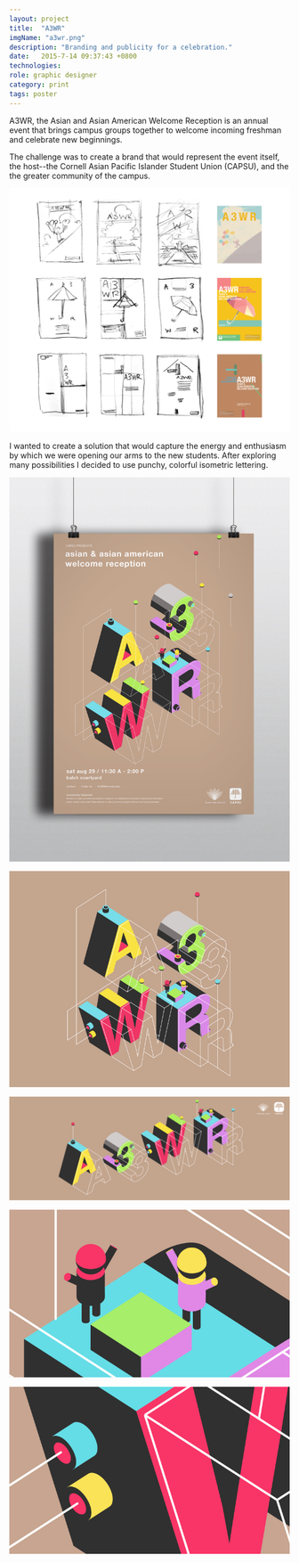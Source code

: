 ```yaml
---
layout: project
title:  "A3WR"
imgName: "a3wr.png"
description: "Branding and publicity for a celebration."
date:   2015-7-14 09:37:43 +0800
technologies: 
role: graphic designer
category: print
tags: poster
---
```


A3WR, the Asian and Asian American Welcome Reception is an annual event that brings campus groups together to welcome incoming freshman and celebrate new beginnings. 

The challenge was to create a brand that would represent the event itself, the host--the Cornell Asian Pacific Islander Student Union (CAPSU), and the the greater community of the campus. 

![Alt](/img/a3wr/sketches.jpg)

I wanted to create a solution that would capture the energy and enthusiasm by which we were opening our arms to the new students. After exploring many possibilities I decided to use punchy, colorful isometric lettering.

![Alt](/img/a3wr/context.jpg)

![Alt](/img/a3wr/qcard.jpg)

![Alt](/img/a3wr/fb.jpg)

![Alt](/img/a3wr/closeup.jpg)

![Alt](/img/a3wr/closeup2.jpg)

